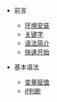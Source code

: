 * 前言
    * [环境安装](doc/install.md "go环境安装")
    * [关键字](doc/go_keywords.md "go关键字")
    * [语法简介](doc/introduction.md "go语法简介")
    * [快速开始](doc/quick_start.md "快速开始")

* 基本语法
    * [变量赋值](doc/BasicGrammar/define_var.md "快速开始")
    * [if判断](doc/BasicGrammar/if.md "快速开始")